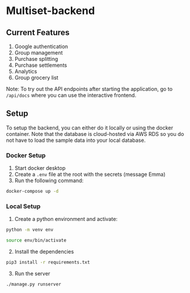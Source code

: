 # Multiset-backend

## Current Features
1. Google authentication
2. Group management
3. Purchase splitting
4. Purchase settlements
5. Analytics
6. Group grocery list

Note: To try out the API endpoints after starting the application, go to `/api/docs` where you can use the interactive frontend.

## Setup

To setup the backend, you can either do it locally or using the docker container. Note that the database is cloud-hosted via AWS RDS so you do not have to load the sample data into your local database.

### Docker Setup

1. Start docker desktop
2. Create a `.env` file at the root with the secrets (message Emma)
3. Run the following command:

```bash
docker-compose up -d
```

### Local Setup

1. Create a python environment and activate:

```bash
python -m venv env

source env/bin/activate
```

2. Install the dependencies

```bash
pip3 install -r requirements.txt
```

3. Run the server

```bash
./manage.py runserver
```

